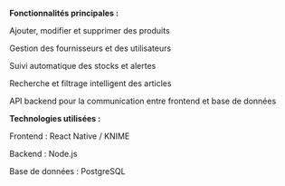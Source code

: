 **Fonctionnalités principales :**

Ajouter, modifier et supprimer des produits

Gestion des fournisseurs et des utilisateurs

Suivi automatique des stocks et alertes

Recherche et filtrage intelligent des articles

API backend pour la communication entre frontend et base de données

**Technologies utilisées :**

Frontend : React Native / KNIME

Backend : Node.js

Base de données : PostgreSQL
